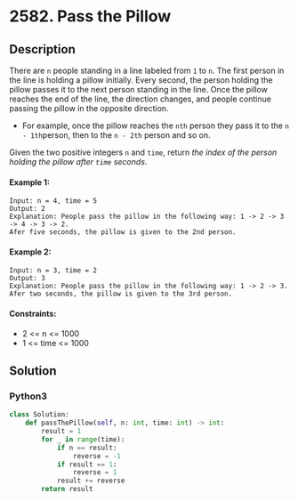 # 2582. Pass the Pillow



## Description
There are `n` people standing in a line labeled from `1` to `n`. The first person in the line is holding a pillow initially. Every second, the person holding the pillow passes it to the next person standing in the line. Once the pillow reaches the end of the line, the direction changes, and people continue passing the pillow in the opposite direction.

-   For example, once the pillow reaches the `nth` person they pass it to the `n - 1th`person, then to the `n - 2th` person and so on.

Given the two positive integers `n` and `time`, return *the index of the person holding the pillow after *`time`* seconds*.

#### Example 1:
```
Input: n = 4, time = 5
Output: 2
Explanation: People pass the pillow in the following way: 1 -> 2 -> 3 -> 4 -> 3 -> 2.
Afer five seconds, the pillow is given to the 2nd person.
```

#### Example 2:
```
Input: n = 3, time = 2
Output: 3
Explanation: People pass the pillow in the following way: 1 -> 2 -> 3.
Afer two seconds, the pillow is given to the 3rd person.
```

#### Constraints:
- 2 <= n <= 1000
- 1 <= time <= 1000


## Solution

### Python3
```python
class Solution:
    def passThePillow(self, n: int, time: int) -> int:
        result = 1
        for _ in range(time):
            if n == result:
                reverse = -1
            if result == 1:
                reverse = 1
            result += reverse
        return result 
```
